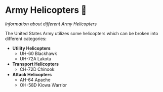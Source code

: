 # Army Helicopters 🚁
_Information about different Army Helicopters_

The United States Army utilizes some helicopters which can be broken into different categories: 
* **Utility Helicopters**
    * UH-60 Blackhawk 
    * UH-72A Lakota
* **Transport Helicopters**
    * CH-72D Chinook 
* **Attack Helicopters**
    * AH-64 Apache
    * OH-58D Kiowa Warrior
  
   
  
    

   
